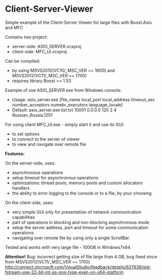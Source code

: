 Client-Server-Viewer
====================

Simple example of the Client-Server Viewer for large files with Boost.Asio and MFC

Contains two project: 
- server-side: ASIO_SERVER.vcxproj
- client-side: MFC_UI.vcxproj

Can be compiled:
- by using MSVS2010(VC10/_MSC_VER == 1600) and MSVS2012(VC11/_MSC_VER == 1700)
- requires library Boost >= 1.53

Example of use ASIO_SERVER.exe from Windows console:
- Usage: asio_server.exe [file_name local_port local_address timeout_sec number_acceptors numebr_executors language_locale]
- Default: asio_server.exe  list.txt 10001 0.0.0.0 120 2 4 Russian_Russia.1251

For using client MFC_UI.exe - simply start it and use its GUI:
- to set options
- to connect to the server of viewer
- to view and navigate over remote file

**Features:**

On the server-side, uses: 
- asynchronous operations
- setup timeout for asynchronous operations
- optimizations: thread pools, memory pools and custom allocators handlers
- the ability to error logging to the console or to a file, by your choosing

On the client-side, uses: 
- very simple GUI only for presentation of network communication capabilities
- part of operations in blocking and non-blocking asynchronous mode
- setup the server address, port and timeout for some communication operations
- navigating over remote file by using only a single ScrollBar.  

Tested and works with very large file - 100GB in Windows7x64.



**Attention!** Bug: incorrect getting size of file large than 4 GB, bug fixed since from MSVS2012(VC11/_MSC_VER == 1700)
http://connect.microsoft.com/VisualStudio/feedback/details/627639/std-fstream-use-32-bit-int-as-pos-type-even-on-x64-platform

